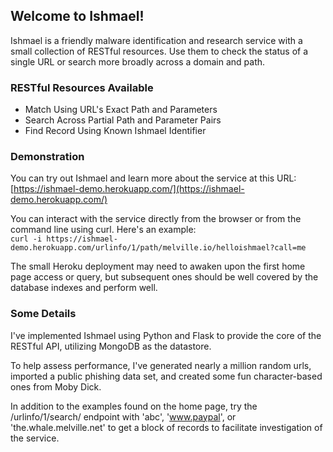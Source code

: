 ## Welcome to Ishmael!
Ishmael is a friendly malware identification and research service with a small collection of RESTful resources. Use them to check the status of a single URL or search more broadly across a domain and path.

### RESTful Resources Available
* Match Using URL's Exact Path and Parameters
* Search Across Partial Path and Parameter Pairs
* Find Record Using Known Ishmael Identifier

### Demonstration
You can try out Ishmael and learn more about the service at this URL:  
[https://ishmael-demo.herokuapp.com/](https://ishmael-demo.herokuapp.com/)

You can interact with the service directly from the browser or from the command line using curl.  Here's an example:  
`curl -i https://ishmael-demo.herokuapp.com/urlinfo/1/path/melville.io/helloishmael?call=me`

The small Heroku deployment may need to awaken upon the first home page access or query, but subsequent ones should be well covered by the database indexes and perform well.

### Some Details
I've implemented Ishmael using Python and Flask to provide the core of the RESTful API, utilizing MongoDB as the datastore.

To help assess performance, I've generated nearly a million random urls, imported a public phishing data set, and created some fun character-based ones from Moby Dick.

In addition to the examples found on the home page, try the /urlinfo/1/search/ endpoint with 'abc', 'www.paypal', or 'the.whale.melville.net' to get a block of records to facilitate investigation of the service.

